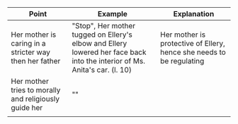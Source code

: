 | Point                                                  | Example                                                                                                                    | Explanation                                                          |
| ------------------------------------------------------ | -------------------------------------------------------------------------------------------------------------------------- | -------------------------------------------------------------------- |
| Her mother is caring in a stricter way then her father | "Stop", Her mother tugged on Ellery's elbow and Ellery lowered her face back into the interior of Ms. Anita's car. (l. 10) | Her mother is protective of Ellery, hence she needs to be regulating |
| Her mother tries to morally and religiously guide her  | ""                                                                                                                           |                                                                      |
|                                                        |                                                                                                                            |                                                                      |
